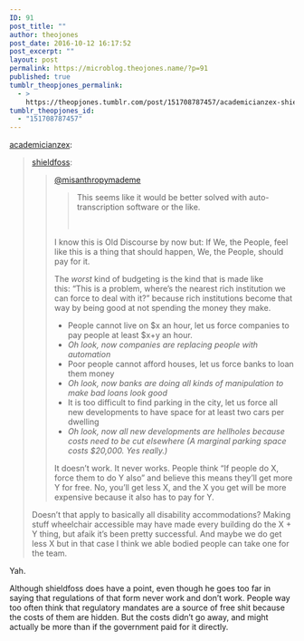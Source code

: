```yaml
---
ID: 91
post_title: ""
author: theojones
post_date: 2016-10-12 16:17:52
post_excerpt: ""
layout: post
permalink: https://microblog.theojones.name/?p=91
published: true
tumblr_theopjones_permalink:
  - >
    https://theopjones.tumblr.com/post/151708787457/academicianzex-shieldfoss
tumblr_theopjones_id:
  - "151708787457"
---
```

<p><a class="tumblr_blog" href="http://academicianzex.tumblr.com/post/151703708170">academicianzex</a>:</p>
<blockquote>
<p><a class="tumblr_blog" href="http://shieldfoss.tumblr.com/post/151697390455">shieldfoss</a>:</p>
<blockquote>
<p><a class="tumblelog" href="https://tmblr.co/mw4QzhiSNnZ55iziwxArRPw">@misanthropymademe</a></p>
<blockquote><p>

This seems like it would be better solved with auto-transcription software or the like. 

<br /></p></blockquote>
<p>I know this is Old Discourse by now but: If We, the People, feel like this is a thing that should happen, We, the People, should pay for it.</p>
<p>The <i>worst</i> kind of budgeting is the kind that is made like this: “This is a problem, where’s the nearest rich institution we can force to deal with it?” because rich institutions become that way by being good at not spending the money they make.</p>
<ul><li>People cannot live on $x an hour, let us force companies to pay people at least $x+y an hour.<br /></li>
<li>
<i>Oh look, now companies are replacing people with automation</i><br /></li>
<li>Poor people cannot afford houses, let us force banks to loan them money</li>
<li><i>Oh look, now banks are doing all kinds of manipulation to make bad loans look good</i></li>
<li>It is too difficult to find parking in the city, let us force all new developments to have space for at least two cars per dwelling</li>
<li><i>Oh look, now all new developments are hellholes because costs need to be cut elsewhere (A marginal parking space costs $20,000. Yes really.)</i></li>
</ul><p>It doesn’t work. It never works. People think “If people do X, force them to do Y also” and believe this means they’ll get more Y for free. No, you’ll get less X, and the X you get will be more expensive because it also has to pay for Y.</p>
</blockquote>
<p>Doesn’t that apply to basically all disability accommodations?  Making stuff wheelchair accessible may have made every building do the X + Y thing, but afaik it’s been pretty successful.    And maybe we do get less X but in that case I think we able bodied people can take one for the team.</p>
</blockquote>

<p>Yah. </p><p>Although shieldfoss does have a point, even though he goes too far in saying that regulations of that form never work and don’t work. People way too often think that regulatory mandates are a source of free shit because the costs of them are hidden. But the costs didn’t go away, and might actually be more than if the government paid for it directly.</p>